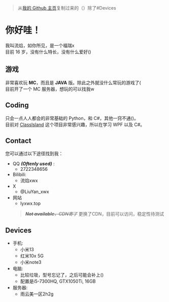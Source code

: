 > 从[我的 Github 主页](https://github.com/LiuYan-xwx)复制过来的（）除了#Devices

# 你好哇！
我叫流焰，如你所见，是一个福瑞x  
目前 16 岁，没有什么特长，没有什么爱好()  
## 游戏
非常喜欢玩 **MC**，而且是 **JAVA** 版。除此之外就没什么常玩的游戏了(  
目前开了一个 MC 服务器，想玩的可以找我w
## Coding
只会一点人人都会的非常基础的 Python，和 C#，其他一窍不通()。  
目前对 [ClassIsland](https://github.com/ClassIsland/ClassIsland) 这个项目非常感兴趣，所以在学习 WPF 以及 C#。
## Contact
您可以通过以下途径找到我：  
- QQ ***(Oftenly used)*** :
  - 2722348656
- Bilibili:
  - 流焰xwx
- X
  - @LiuYan_xwx
- 网站
  - lyxwx.top
  > ~~***Not available**，CDN寄了*~~ 更换了CDN，目前可以访问，稳定性待测试

## Devices
- 手机:
    - 小米13
    - 红米10x 5G
    - 小米note3
- 电脑:
    - 比较垃圾，型号忘记了，之后可能会补上()
    - 配置是i5-7300HQ, GTX1050Ti, 16GB
- 服务器:
    - 雨云美一区2h2g
